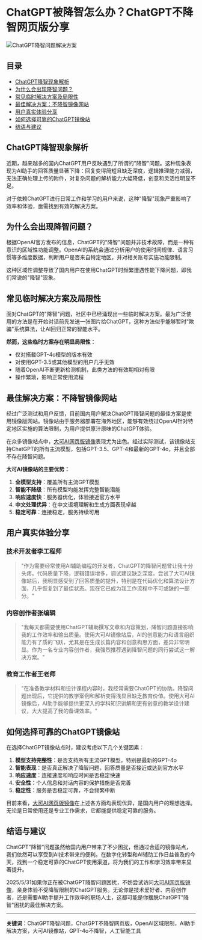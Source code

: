 # ChatGPT被降智怎么办？ChatGPT不降智网页版分享

![ChatGPT降智问题解决方案](https://github.com/user-attachments/assets/0491a1da-6671-4161-94d0-a7c0a84e4d3f)


## 目录

- [ChatGPT降智现象解析](#chatgpt降智现象解析)
- [为什么会出现降智问题？](#为什么会出现降智问题)
- [常见临时解决方案及局限性](#常见临时解决方案及局限性)
- [最佳解决方案：不降智镜像网站](#最佳解决方案不降智镜像网站)
- [用户真实体验分享](#用户真实体验分享)
- [如何选择可靠的ChatGPT镜像站](#如何选择可靠的chatgpt镜像站)
- [结语与建议](#结语与建议)

## ChatGPT降智现象解析

近期，越来越多的国内ChatGPT用户反映遇到了所谓的"降智"问题。这种现象表现为AI助手的回答质量显著下降：回复变得简短且缺乏深度，逻辑推理能力减弱，无法正确处理上传的附件，对复杂问题的解析能力大幅降低，创意和灵活性明显不足。

对于依赖ChatGPT进行日常工作和学习的用户来说，这种"降智"现象严重影响了效率和体验，亟需找到有效的解决方案。

## 为什么会出现降智问题？

根据OpenAI官方发布的信息，ChatGPT的"降智"问题并非技术故障，而是一种有意识的区域性功能调整。OpenAI的系统会通过分析用户的使用时间规律、语言习惯等多维度数据，判断用户是否来自特定地区，并对相关账号实施功能限制。

这种区域性调整导致了国内用户在使用ChatGPT时频繁遭遇性能下降问题，即我们常说的"降智"现象。

## 常见临时解决方案及局限性

面对ChatGPT的"降智"问题，社区中已经涌现出一些临时解决方案。最为广泛使用的方法是在开始对话前先发送一张图片给ChatGPT，这种方法似乎能够暂时"欺骗"系统算法，让AI回归正常的智能水平。

**然而，这些临时方案存在明显局限性：**

- 仅对搭载GPT-4o模型的版本有效
- 对使用GPT-3.5或其他模型的用户几乎无效
- 随着OpenAI不断更新检测机制，此类方法的有效期相对有限
- 操作繁琐，影响正常使用流程

## 最佳解决方案：不降智镜像网站

经过广泛测试和用户反馈，目前国内用户解决ChatGPT降智问题的最佳方案是使用镜像版网站。镜像站由于服务器部署在海外地区，能够有效绕过OpenAI针对特定地区实施的算法限制，为用户提供原汁原味的ChatGPT体验。

在众多镜像站点中，[大可AI网页版镜像](https://www.dk82.com/17.html)表现尤为出色。经过实际测试，该镜像站支持ChatGPT的所有主流模型，包括GPT-3.5、GPT-4和最新的GPT-4o，并且全部不存在降智问题。

**大可AI镜像站的主要优势：**

1. **全模型支持**：覆盖所有主流GPT模型
2. **智能不降级**：所有模型均能发挥完整智能潜能
3. **响应速度快**：服务器优化，体验接近官方水平
4. **中文处理优异**：在中文语境理解和生成方面表现卓越
5. **稳定可靠**：连接稳定，服务持续可用

## 用户真实体验分享

### 技术开发者李工程师

> "作为需要经常使用AI辅助编程的开发者，ChatGPT的降智问题曾让我十分头疼。代码质量下降，逻辑错误增多，调试建议缺乏深度。尝试了大可AI镜像站后，我明显感受到了回答质量的提升，特别是在代码优化和算法设计方面，几乎恢复到了最佳状态。现在它已成为我工作流程中不可或缺的一部分。"

### 内容创作者张编辑

> "我每天都需要使用ChatGPT辅助撰写文章和内容策划，降智问题直接影响我的工作效率和输出质量。使用大可AI镜像站后，AI的创意能力和语言组织能力有了质的飞跃，尤其是在生成长篇内容和创意构思方面，差异非常明显。作为一名专业内容创作者，我强烈推荐遇到降智问题的同行尝试这一解决方案。"

### 教育工作者王老师

> "在准备教学材料和设计课程内容时，我经常需要ChatGPT的协助。降智问题出现后，它提供的教学案例和解析变得浅显且缺乏教育价值。使用大可AI镜像后，AI助手能够提供更深入的学科知识讲解和更有创意的教学设计建议，大大提高了我的备课效率。"

## 如何选择可靠的ChatGPT镜像站

在选择ChatGPT镜像站点时，建议考虑以下几个关键因素：

1. **模型支持完整性**：是否支持所有主流GPT模型，特别是最新的GPT-4o
2. **智能表现**：是否真正解决了降智问题，回答质量是否接近或达到官方水平
3. **响应速度**：连接速度和响应时间是否稳定快速
4. **安全性**：个人信息和对话内容的保护措施是否完善
5. **稳定性**：服务是否稳定可靠，不会频繁中断

目前来看，[大可AI网页版镜像](https://www.dk82.com/17.html)在上述各方面均表现优异，是国内用户的理想选择。无论是日常使用还是专业工作需求，它都能提供稳定可靠的服务。

## 结语与建议

ChatGPT"降智"问题虽然给国内用户带来了不少困扰，但通过合适的镜像站点，我们依然可以享受到AI技术带来的便利。在数字化转型和AI辅助工作日益普及的今天，找到一个稳定可靠的ChatGPT使用渠道，将为我们的工作和学习效率带来显著提升。

2025/5/31如果你正在被ChatGPT降智问题困扰，不妨尝试访问[大可AI网页版镜像](https://www.dk82.com/17.html)，亲身体验不受降智限制的ChatGPT服务。无论你是技术爱好者、内容创作者，还是需要AI助手提升工作效率的职场人士，这都可能是你摆脱ChatGPT"降智"困扰的最佳解决方案。

---

**关键词**：ChatGPT降智问题，ChatGPT不降智网页版，OpenAI区域限制，AI助手解决方案，大可AI镜像站，GPT-4o不降智，人工智能工具
